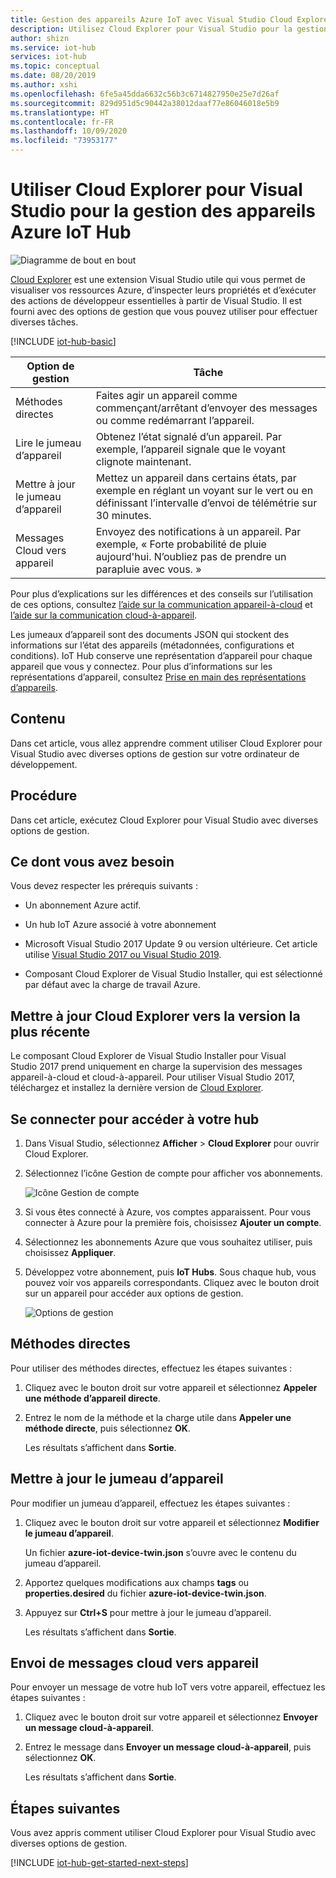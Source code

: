 ```yaml
---
title: Gestion des appareils Azure IoT avec Visual Studio Cloud Explorer
description: Utilisez Cloud Explorer pour Visual Studio pour la gestion des appareils Azure IoT Hub, avec les méthodes directes et les options de gestion des propriétés souhaitées du jumeau.
author: shizn
ms.service: iot-hub
services: iot-hub
ms.topic: conceptual
ms.date: 08/20/2019
ms.author: xshi
ms.openlocfilehash: 6fe5a45dda6632c56b3c6714827950e25e7d26af
ms.sourcegitcommit: 829d951d5c90442a38012daaf77e86046018e5b9
ms.translationtype: HT
ms.contentlocale: fr-FR
ms.lasthandoff: 10/09/2020
ms.locfileid: "73953177"
---
```

# <a name="use-cloud-explorer-for-visual-studio-for-azure-iot-hub-device-management"></a>Utiliser Cloud Explorer pour Visual Studio pour la gestion des appareils Azure IoT Hub

![Diagramme de bout en bout](media/iot-hub-device-management-visual-studio/iot-e2e-simple.png)

[Cloud Explorer](https://marketplace.visualstudio.com/items?itemName=ms-azuretools.CloudExplorerForVS) est une extension Visual Studio utile qui vous permet de visualiser vos ressources Azure, d’inspecter leurs propriétés et d’exécuter des actions de développeur essentielles à partir de Visual Studio. Il est fourni avec des options de gestion que vous pouvez utiliser pour effectuer diverses tâches.

[!INCLUDE [iot-hub-basic](../../includes/iot-hub-basic-whole.md)]

| Option de gestion          | Tâche                    |
|----------------------------|--------------------------------|
| Méthodes directes             | Faites agir un appareil comme commençant/arrêtant d’envoyer des messages ou comme redémarrant l’appareil.                                        |
| Lire le jumeau d’appareil           | Obtenez l’état signalé d’un appareil. Par exemple, l’appareil signale que le voyant clignote maintenant.                                    |
| Mettre à jour le jumeau d’appareil         | Mettez un appareil dans certains états, par exemple en réglant un voyant sur le vert ou en définissant l’intervalle d’envoi de télémétrie sur 30 minutes.         |
| Messages Cloud vers appareil   | Envoyez des notifications à un appareil. Par exemple, « Forte probabilité de pluie aujourd'hui. N’oubliez pas de prendre un parapluie avec vous. »              |

Pour plus d’explications sur les différences et des conseils sur l’utilisation de ces options, consultez [l’aide sur la communication appareil-à-cloud](iot-hub-devguide-d2c-guidance.md) et [l’aide sur la communication cloud-à-appareil](iot-hub-devguide-c2d-guidance.md).

Les jumeaux d’appareil sont des documents JSON qui stockent des informations sur l’état des appareils (métadonnées, configurations et conditions). IoT Hub conserve une représentation d’appareil pour chaque appareil que vous y connectez. Pour plus d’informations sur les représentations d’appareil, consultez [Prise en main des représentations d’appareils](iot-hub-node-node-twin-getstarted.md).

## <a name="what-you-learn"></a>Contenu

Dans cet article, vous allez apprendre comment utiliser Cloud Explorer pour Visual Studio avec diverses options de gestion sur votre ordinateur de développement.

## <a name="what-you-do"></a>Procédure

Dans cet article, exécutez Cloud Explorer pour Visual Studio avec diverses options de gestion.

## <a name="what-you-need"></a>Ce dont vous avez besoin

Vous devez respecter les prérequis suivants :

- Un abonnement Azure actif.

- Un hub IoT Azure associé à votre abonnement

- Microsoft Visual Studio 2017 Update 9 ou version ultérieure. Cet article utilise [Visual Studio 2017 ou Visual Studio 2019](https://www.visualstudio.com/vs/).

- Composant Cloud Explorer de Visual Studio Installer, qui est sélectionné par défaut avec la charge de travail Azure.

## <a name="update-cloud-explorer-to-latest-version"></a>Mettre à jour Cloud Explorer vers la version la plus récente

Le composant Cloud Explorer de Visual Studio Installer pour Visual Studio 2017 prend uniquement en charge la supervision des messages appareil-à-cloud et cloud-à-appareil. Pour utiliser Visual Studio 2017, téléchargez et installez la dernière version de [Cloud Explorer](https://marketplace.visualstudio.com/items?itemName=ms-azuretools.CloudExplorerForVS).

## <a name="sign-in-to-access-your-hub"></a>Se connecter pour accéder à votre hub

1. Dans Visual Studio, sélectionnez **Afficher** > **Cloud Explorer** pour ouvrir Cloud Explorer.

1. Sélectionnez l’icône Gestion de compte pour afficher vos abonnements.

    ![Icône Gestion de compte](media/iot-hub-visual-studio-cloud-device-messaging/account-management-icon.png)

1. Si vous êtes connecté à Azure, vos comptes apparaissent. Pour vous connecter à Azure pour la première fois, choisissez **Ajouter un compte**.

1. Sélectionnez les abonnements Azure que vous souhaitez utiliser, puis choisissez **Appliquer**.

1. Développez votre abonnement, puis **IoT Hubs**.  Sous chaque hub, vous pouvez voir vos appareils correspondants. Cliquez avec le bouton droit sur un appareil pour accéder aux options de gestion.

    ![Options de gestion](media/iot-hub-device-management-visual-studio/management-options-vs2019.png)

## <a name="direct-methods"></a>Méthodes directes

Pour utiliser des méthodes directes, effectuez les étapes suivantes :

1. Cliquez avec le bouton droit sur votre appareil et sélectionnez **Appeler une méthode d’appareil directe**.

1. Entrez le nom de la méthode et la charge utile dans **Appeler une méthode directe**, puis sélectionnez **OK**.

    Les résultats s’affichent dans **Sortie**.

## <a name="update-device-twin"></a>Mettre à jour le jumeau d’appareil

Pour modifier un jumeau d’appareil, effectuez les étapes suivantes :

1. Cliquez avec le bouton droit sur votre appareil et sélectionnez **Modifier le jumeau d’appareil**.

   Un fichier **azure-iot-device-twin.json** s’ouvre avec le contenu du jumeau d’appareil.

1. Apportez quelques modifications aux champs **tags** ou **properties.desired** du fichier **azure-iot-device-twin.json**.

1. Appuyez sur **Ctrl+S** pour mettre à jour le jumeau d’appareil.

   Les résultats s’affichent dans **Sortie**.

## <a name="send-cloud-to-device-messages"></a>Envoi de messages cloud vers appareil

Pour envoyer un message de votre hub IoT vers votre appareil, effectuez les étapes suivantes :

1. Cliquez avec le bouton droit sur votre appareil et sélectionnez **Envoyer un message cloud-à-appareil**.

1. Entrez le message dans **Envoyer un message cloud-à-appareil**, puis sélectionnez **OK**.

   Les résultats s’affichent dans **Sortie**.

## <a name="next-steps"></a>Étapes suivantes

Vous avez appris comment utiliser Cloud Explorer pour Visual Studio avec diverses options de gestion.

[!INCLUDE [iot-hub-get-started-next-steps](../../includes/iot-hub-get-started-next-steps.md)]
